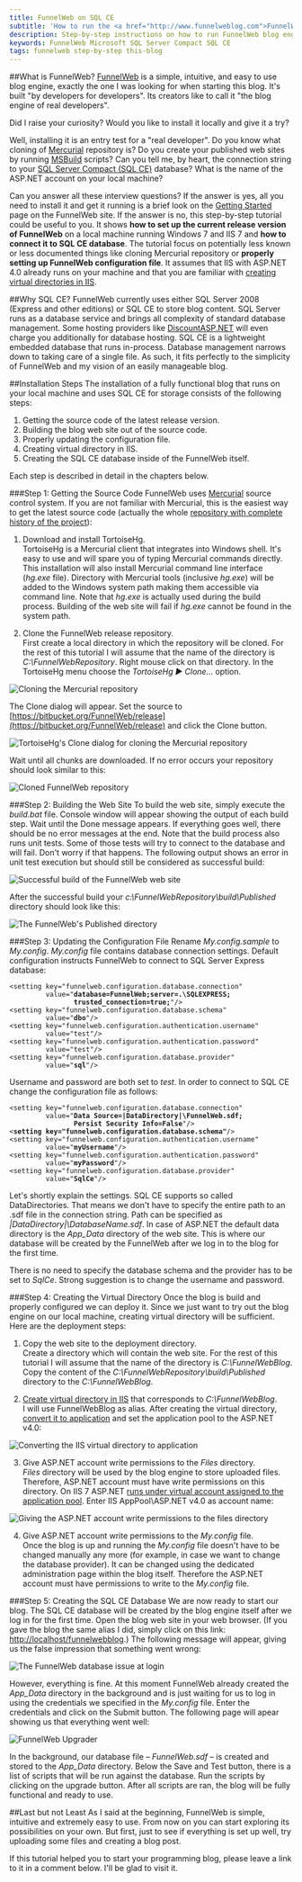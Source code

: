 ```yaml
---
title: FunnelWeb on SQL CE
subtitle: 'How to run the <a href="http://www.funnelweblog.com">FunnelWeb</a> blog engine on Microsoft SQL Server Compact'
description: Step-by-step instructions on how to run FunnelWeb blog engine on Microsoft SQL Server Compact (SQL CE).
keywords: FunnelWeb Microsoft SQL Server Compact SQL CE
tags: funnelweb step-by-step this-blog
---
```

##What is FunnelWeb?
[FunnelWeb](http://www.funnelweblog.com/) is a simple, intuitive, and easy to use blog engine, exactly the one I was looking for when starting this blog. It's built "by developers for developers". Its creators like to call it "the blog engine of real developers".

Did I raise your curiosity? Would you like to install it locally and give it a try?

Well, installing it is an entry test for a "real developer". Do you know what cloning of [Mercurial](http://mercurial.selenic.com/) repository is? Do you create your published web sites by running [MSBuild](http://msdn.microsoft.com/en-us/library/ms171452\(v=vs.90\).aspx) scripts? Can you tell me, by heart, the connection string to your [SQL Server Compact (SQL CE)](http://en.wikipedia.org/wiki/SQL_Server_Compact) database? What is the name of the ASP.NET account on your local machine?

Can you answer all these interview questions? If the answer is yes, all you need to install it and get it running is a brief look on the [Getting Started](http://www.funnelweblog.com/getting-started) page on the FunnelWeb site. If the answer is no,  this step-by-step tutorial could be useful to you. It shows **how to set up the current release version of FunnelWeb** on a local machine running Windows 7 and IIS 7 and **how to connect it to SQL CE database**. The tutorial focus on potentially less known or less documented things like cloning Mercurial repository or **properly setting up FunnelWeb configuration file**. It assumes that IIS with ASP.NET 4.0 already runs on your machine and that you are familiar with [creating virtual directories in IIS](http://msdn.microsoft.com/en-us/library/bb763173\(v=vs.100\).aspx).

##Why SQL CE?
FunnelWeb currently uses either SQL Server 2008 (Express and other editions) or SQL CE to store blog content. SQL Server runs as a database service and brings all complexity of standard database management. Some hosting providers like [DiscountASP.NET](http://discountasp.net/) will even charge you additionally for database hosting. SQL CE is a lightweight embedded database that runs in-process. Database management narrows down to taking care of a single file. As such, it fits perfectly to the simplicity of FunnelWeb and my vision of an easily manageable blog.

##Installation Steps
The installation of a fully functional blog that runs on your local machine and uses SQL CE for storage consists of the following steps:

 1. Getting the source code of the latest release version.
 2. Building the blog web site out of the source code.
 3. Properly updating the configuration file.
 4. Creating virtual directory in IIS.
 5. Creating the SQL CE database inside of the FunnelWeb itself.
 
Each step is described in detail in the chapters below.

###Step 1: Getting the Source Code
FunnelWeb uses [Mercurial](http://mercurial.selenic.com/) source control system. If you are not familiar with Mercurial, this is the easiest way to get the latest source code (actually the whole [repository with complete history of the project](http://mercurial.selenic.com/wiki/UnderstandingMercurial)):

  1. Download and install TortoiseHg.  
  TortoiseHg is a Mercurial client that integrates into Windows shell. It's easy to use and will spare you of typing Mercurial commands directly. This installation will also install Mercurial command line interface (*hg.exe* file). Directory with Mercurial tools (inclusive *hg.exe*) will be added to the Windows system path making them accessible via command line. Note that *hg.exe* is actually used during the build process. Building of the web site will fail if *hg.exe* cannot be found in the system path.

  2. Clone the FunnelWeb release repository.  
First create a local directory in which the repository will be cloned. For the rest of this tutorial I will assume that the name of the directory is *C:\FunnelWebRepository*. Right mouse click on that directory. In the TortoiseHg menu choose the *TortoiseHg ► Clone...* option.

![Cloning the Mercurial repository](/resources/funnelweb-on-sql-ce/cloning-the-mercurial-repository.png)
    
The Clone dialog will appear. Set the source to [https://bitbucket.org/FunnelWeb/release](https://bitbucket.org/FunnelWeb/release) and click the Clone button.
    
![TortoiseHg's Clone dialog for cloning the Mercurial repository](/resources/funnelweb-on-sql-ce/tortoisehg-clone-dialog-for-cloning-the-mercurial-repository.png)
    
Wait until all chunks are downloaded. If no error occurs your repository should look similar to this:
    
![Cloned FunnelWeb repository](/resources/funnelweb-on-sql-ce/cloned-funnelweb-repository.png)

###Step 2: Building the Web Site
To build the web site, simply execute the *build.bat* file. Console window will appear showing the output of each build step. Wait until the Done message appears.
If everything goes well, there should be no error messages at the end. Note that the build process also runs unit tests. Some of those tests will try to connect to the database and will fail. Don't worry if that happens. The following output shows an error in unit test execution but should still be considered as successful build:

![Successful build of the FunnelWeb web site](/resources/funnelweb-on-sql-ce/successful-build-of-the-funnelweb-website.png)

After the successful build your *c:\FunnelWebRepository\build\Published* directory should look like this:

![The FunnelWeb's Published directory](/resources/funnelweb-on-sql-ce/funnelweb-s-published-directory.png)

###Step 3: Updating the Configuration File
Rename *My.config.sample* to *My.config*. *My.config* file contains database connection settings. Default configuration instructs FunnelWeb to connect to SQL Server Express database:

<pre>
<code>&lt;setting key="funnelweb.configuration.database.connection"
         value="<strong>database=FunnelWeb;server=.\SQLEXPRESS;
                trusted_connection=true;</strong>"/&gt;
&lt;setting key="funnelweb.configuration.database.schema"
         value="<strong>dbo</strong>"/&gt;
&lt;setting key="funnelweb.configuration.authentication.username"
         value="test"/&gt;
&lt;setting key="funnelweb.configuration.authentication.password"
         value="test"/&gt;
&lt;setting key="funnelweb.configuration.database.provider"
         value="<strong>sql</strong>"/&gt;</code>
</pre>

Username and password are both set to *test*. In order to connect to SQL CE change the configuration file as follows:

<pre>
<code>&lt;setting key="funnelweb.configuration.database.connection"
         value="<strong>Data Source=|DataDirectory|\FunnelWeb.sdf;
                Persist Security Info=False</strong>"/&gt;
&lt;<strong>setting key="funnelweb.configuration.database.schema"</strong>/&gt;
&lt;setting key="funnelweb.configuration.authentication.username"
         value="<strong>myUsername</strong>"/&gt;
&lt;setting key="funnelweb.configuration.authentication.password"
         value="<strong>myPassword</strong>"/&gt;
&lt;setting key="funnelweb.configuration.database.provider"
         value="<strong>SqlCe</strong>"/&gt;</code>
</pre>

Let's shortly explain the settings. SQL CE supports so called DataDirectories. That means we don't have to specify the entire path to an .sdf file in the connection string. Path can be specified as *&#x7C;DataDirectory&#x7C;\DatabaseName.sdf*. In case of ASP.NET the default data directory is the *App_Data* directory of the web site. This is where our database will be created by the FunnelWeb after we log in to the blog for the first time.

There is no need to specify the database schema and the provider has to be set to *SqlCe*. Strong suggestion is to change the username and password.

###Step 4: Creating the Virtual Directory
Once the blog is build and properly configured we can deploy it. Since we just want to try out the blog engine on our local machine, creating virtual directory will be sufficient. Here are the deployment steps:

  1. Copy the web site to the deployment directory.  
Create a directory which will contain the web site. For the rest of this tutorial I will assume that the name of the directory is *C:\FunnelWebBlog*. Copy the content of the *C:\FunnelWebRepository\build\Published* directory to the *C:\FunnelWebBlog*.

  2. [Create virtual directory in IIS](http://msdn.microsoft.com/en-us/library/bb763173\(v=vs.100\).aspx) that corresponds to *C:\FunnelWebBlog*.   
I will use FunnelWebBlog as alias. After creating the virtual directory, [convert it to application](http://msdn.microsoft.com/en-us/library/bb763173\(v=vs.90\).aspx) and set the application pool to the ASP.NET v4.0:

![Converting the IIS virtual directory to application](/resources/funnelweb-on-sql-ce/converting-iis-virtual-directory-to-application.png)

  3. Give ASP.NET account write permissions to the *Files* directory.   
*Files* directory will be used by the blog engine to store uploaded files. Therefore, ASP.NET account must have write permissions on this directory. On IIS 7 ASP.NET [runs under virtual account assigned to the application pool](http://learn.iis.net/page.aspx/624/application-pool-identities/). Enter IIS AppPool\ASP.NET v4.0 as account name:

![Giving the ASP.NET account write permissions to the files directory](/resources/funnelweb-on-sql-ce/giving-asp-net-account-write-permissions-to-files-directory.png)

  4. Give ASP.NET account write permissions to the *My.config* file.   
Once the blog is up and running the *My.config* file doesn't have to be changed manually any more (for example, in case we want to change the database provider). It can be changed using the dedicated administration page within the blog itself. Therefore the ASP.NET account must have permissions to write to the *My.config* file.

###Step 5: Creating the SQL CE Database
We are now ready to start our blog. The SQL CE database will be created by the blog engine itself after we log in for the first time. Open the blog web site in your web browser. (If you gave the blog the same alias I did, simply click on this link: [http://localhost/funnelwebblog](http://localhost/funnelwebblog).) The following message will appear, giving us the false impression that something went wrong:

![The FunnelWeb database issue at login](/resources/funnelweb-on-sql-ce/funnelweb-database-issue-at-login.png)

However, everything is fine. At this moment FunnelWeb already created the *App_Data* directory in the background and is just waiting for us to log in using the credentials we specified in the *My.config* file. Enter the credentials and click on the Submit button. The following page will apear showing us that everything went well:

![FunnelWeb Upgrader](/resources/funnelweb-on-sql-ce/funnelweb-upgrader.png)

In the background, our database file – *FunnelWeb.sdf* – is created and stored to the *App_Data* directory. Below the Save and Test button, there is a list of scripts that will be run against the database. Run the scripts by clicking on the upgrade button. After all scripts are ran, the blog will be fully functional and ready to use.

##Last but not Least
As I said at the beginning, FunnelWeb is simple, intuitive and extremely easy to use. From now on you can start exploring its possibilities on your own. But first, just to see if everything is set up well, try uploading some files and creating a blog post.

If this tutorial helped you to start your programming blog, please leave a link to it in a comment below. I'll be glad to visit it.